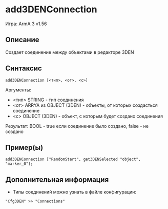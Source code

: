 # add3DENConnection

Игра: ArmA 3 v1.56

## Описание

Создает соединение между объектами в редакторе 3DEN

## Синтаксис

```SQF
add3DENConnection [<тип>, <от>, <с>]
```

Аргументы:

* <тип> STRING - тип соединения
* <от> ARRYA из OBJECT (3DEN) - объекты, от которых создасться соединение
* <с> OBJECT (3DEN) - объект, с которым будет создано соединения

Результат:
BOOL - true если соединение было создано, false - не создано

## Пример(ы)

```SQF
add3DENConnection ["RandomStart", get3DENSelected "object", "marker_0"];
```

## Дополнительная информация

* Типы соединений можно узнать в файле конфигурации:

```SQF
"Cfg3DEN" >> "Connections"
```